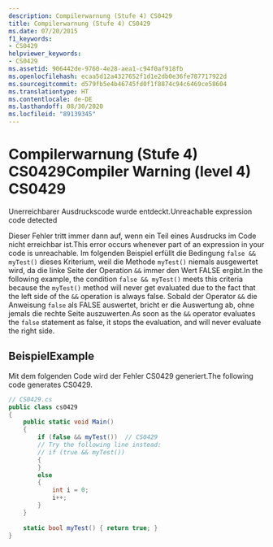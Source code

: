 ```yaml
---
description: Compilerwarnung (Stufe 4) CS0429
title: Compilerwarnung (Stufe 4) CS0429
ms.date: 07/20/2015
f1_keywords:
- CS0429
helpviewer_keywords:
- CS0429
ms.assetid: 906442de-9760-4e28-aea1-c94f0af918fb
ms.openlocfilehash: ecaa5d12a4327652f1d1e2db0e36fe787717922d
ms.sourcegitcommit: d579fb5e4b46745fd0f1f8874c94c6469ce58604
ms.translationtype: HT
ms.contentlocale: de-DE
ms.lasthandoff: 08/30/2020
ms.locfileid: "89139345"
---
```

# <a name="compiler-warning-level-4-cs0429"></a><span data-ttu-id="c6d9f-103">Compilerwarnung (Stufe 4) CS0429</span><span class="sxs-lookup"><span data-stu-id="c6d9f-103">Compiler Warning (level 4) CS0429</span></span>
<span data-ttu-id="c6d9f-104">Unerreichbarer Ausdruckscode wurde entdeckt.</span><span class="sxs-lookup"><span data-stu-id="c6d9f-104">Unreachable expression code detected</span></span>  
  
 <span data-ttu-id="c6d9f-105">Dieser Fehler tritt immer dann auf, wenn ein Teil eines Ausdrucks im Code nicht erreichbar ist.</span><span class="sxs-lookup"><span data-stu-id="c6d9f-105">This error occurs whenever part of an expression in your code is unreachable.</span></span> <span data-ttu-id="c6d9f-106">Im folgenden Beispiel erfüllt die Bedingung `false && myTest()` dieses Kriterium, weil die Methode `myTest()` niemals ausgewertet wird, da die linke Seite der Operation `&&` immer den Wert FALSE ergibt.</span><span class="sxs-lookup"><span data-stu-id="c6d9f-106">In the following example, the condition `false && myTest()` meets this criteria because the `myTest()` method will never get evaluated due to the fact that the left side of the `&&` operation is always false.</span></span> <span data-ttu-id="c6d9f-107">Sobald der Operator `&&` die Anweisung `false` als FALSE auswertet, bricht er die Auswertung ab, ohne jemals die rechte Seite auszuwerten.</span><span class="sxs-lookup"><span data-stu-id="c6d9f-107">As soon as the `&&` operator evaluates the `false` statement as false, it stops the evaluation, and will never evaluate the right side.</span></span>  
  
## <a name="example"></a><span data-ttu-id="c6d9f-108">Beispiel</span><span class="sxs-lookup"><span data-stu-id="c6d9f-108">Example</span></span>  
 <span data-ttu-id="c6d9f-109">Mit dem folgenden Code wird der Fehler CS0429 generiert.</span><span class="sxs-lookup"><span data-stu-id="c6d9f-109">The following code generates CS0429.</span></span>  
  
```csharp  
// CS0429.cs  
public class cs0429
{  
    public static void Main()
    {  
        if (false && myTest())  // CS0429  
        // Try the following line instead:  
        // if (true && myTest())  
        {  
        }  
        else  
        {  
            int i = 0;  
            i++;  
        }  
    }  
  
    static bool myTest() { return true; }  
}  
```
